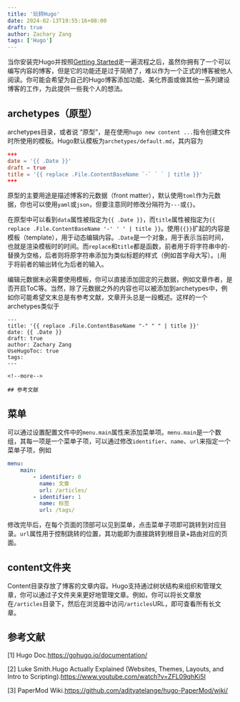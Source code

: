 ```yaml
---
title: '玩转Hugo'
date: 2024-02-13T19:55:16+08:00
draft: true
author: Zachary Zang
tags: ['Hugo']
---
```

当你安装完Hugo并按照[Getting Started](https://gohugo.io/getting-started/)走一遍流程之后，虽然你拥有了一个可以编写内容的博客，但是它的功能还是过于简陋了，难以作为一个正式的博客被他人阅读。你可能会希望为自己的Hugo博客添加功能、美化界面或做其他一系列建设博客的工作，为此提供一些我个人的想法。

<!--more-->


## archetypes（原型）

archetypes目录，或者说 “原型”，是在使用`hugo new content ...`指令创建文件时所使用的模板。Hugo默认模板为`archetypes/default.md`，其内容为
```toml
+++
date = '{{ .Date }}'
draft = true
title = '{{ replace .File.ContentBaseName `-` ` ` | title }}'
+++
```

原型的主要用途是描述博客的元数据（front matter），默认使用`toml`作为元数据，你也可以使用`yaml`或`json`，但要注意同时修改分隔符为`---`或`{}`。

在原型中可以看到`data`属性被指定为`{{ .Date }}`，而`title`属性被指定为`{{ replace .File.ContentBaseName '-' ' ' | title }}`。使用`{{}}`扩起的内容是模板（template），用于动态编辑内容。`.Date`是一个对象，用于表示当前时间，也就是渲染模板时的时间。而`replace`和`title`都是函数，前者用于将字符串中的`-`替换为空格，后者则将原字符串添加为类似标题的样式（例如首字母大写）。`|`用于将前者的输出转化为后者的输入。

编辑元数据未必需要使用模板，你可以直接添加固定的元数据，例如文章作者，是否开启ToC等。当然，除了元数据之外的内容也可以被添加到archetypes中，例如你可能希望文末总是有参考文献，文章开头总是一段概述。这样的一个archetypes类似于

```
---
title: '{{ replace .File.ContentBaseName "-" " " | title }}'
date: {{ .Date }}
draft: true
author: Zachary Zang
UseHugoToc: true
tags: 
---

<!--more-->

## 参考文献
```

## 菜单

可以通过设置配置文件中的`menu.main`属性来添加菜单项。`menu.main`是一个数组，其每一项是一个菜单子项，可以通过修改`identifier`、`name`、`url`来指定一个菜单子项，例如

```yaml
menu:
    main:
        - identifier: 0
          name: 文章
          url: /articles/
        - identifier: 1
          name: 标签
          url: /tags/

```

修改完毕后，在每个页面的顶部可以见到菜单，点击菜单子项即可跳转到对应目录。`url`属性用于控制跳转的位置，其功能即为直接跳转到根目录+路由对应的页面。

## content文件夹

Content目录存放了博客的文章内容。Hugo支持通过树状结构来组织和管理文章，你可以通过子文件夹来更好地管理文章。例如，你可以将长文章放在`/articles`目录下，然后在浏览器中访问`/articles`URL，即可查看所有长文章。

## 参考文献

[1] Hugo Doc.https://gohugo.io/documentation/

[2] Luke Smith.Hugo Actually Explained (Websites, Themes, Layouts, and Intro to Scripting).https://www.youtube.com/watch?v=ZFL09qhKi5I

[3] PaperMod Wiki.https://github.com/adityatelange/hugo-PaperMod/wiki/